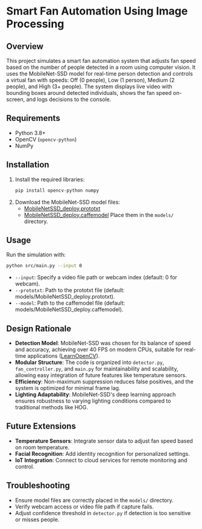 # Smart Fan Automation Using Image Processing

## Overview
This project simulates a smart fan automation system that adjusts fan speed based on the number of people detected in a room using computer vision. It uses the MobileNet-SSD model for real-time person detection and controls a virtual fan with speeds: Off (0 people), Low (1 person), Medium (2 people), and High (3+ people). The system displays live video with bounding boxes around detected individuals, shows the fan speed on-screen, and logs decisions to the console.

## Requirements
- Python 3.8+
- OpenCV (`opencv-python`)
- NumPy

## Installation
1. Install the required libraries:
   ```bash
   pip install opencv-python numpy
   ```
2. Download the MobileNet-SSD model files:
   - [MobileNetSSD_deploy.prototxt](https://github.com/chuanqi305/MobileNet-SSD/blob/master/MobileNetSSD_deploy.prototxt)
   - [MobileNetSSD_deploy.caffemodel](https://drive.google.com/file/d/0B3gersZ2L04xRm5PM2JNUzFfa3c/view)
   Place them in the `models/` directory.

## Usage
Run the simulation with:
```bash
python src/main.py --input 0
```
- `--input`: Specify a video file path or webcam index (default: 0 for webcam).
- `--prototxt`: Path to the prototxt file (default: models/MobileNetSSD_deploy.prototxt).
- `--model`: Path to the caffemodel file (default: models/MobileNetSSD_deploy.caffemodel).

## Design Rationale
- **Detection Model**: MobileNet-SSD was chosen for its balance of speed and accuracy, achieving over 40 FPS on modern CPUs, suitable for real-time applications ([LearnOpenCV](https://learnopencv.com/deep-learning-with-opencvs-dnn-module-a-definitive-guide/)).
- **Modular Structure**: The code is organized into `detector.py`, `fan_controller.py`, and `main.py` for maintainability and scalability, allowing easy integration of future features like temperature sensors.
- **Efficiency**: Non-maximum suppression reduces false positives, and the system is optimized for minimal frame lag.
- **Lighting Adaptability**: MobileNet-SSD's deep learning approach ensures robustness to varying lighting conditions compared to traditional methods like HOG.


## Future Extensions
- **Temperature Sensors**: Integrate sensor data to adjust fan speed based on room temperature.
- **Facial Recognition**: Add identity recognition for personalized settings.
- **IoT Integration**: Connect to cloud services for remote monitoring and control.

## Troubleshooting
- Ensure model files are correctly placed in the `models/` directory.
- Verify webcam access or video file path if capture fails.
- Adjust confidence threshold in `detector.py` if detection is too sensitive or misses people.
